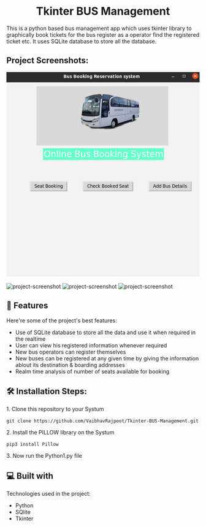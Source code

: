 <h1 align="center" id="title">Tkinter BUS Management</h1>

<p id="description">This is a python based bus management app which uses tkinter library to graphically book tickets for the bus register as a operator find the registered ticket etc. It uses SQLite database to store all the database.</p>

<h2>Project Screenshots:</h2>

![My Image](/ss1.png)

<img src="https://drive.google.com/file/d/1AQRjLYyFKr2zPhkLvmKvn4FLsC7MAD2E/view?usp=drive_link" alt="project-screenshot" width="400" height="400/">

<img src="https://drive.google.com/file/d/1AQRjLYyFKr2zPhkLvmKvn4FLsC7MAD2E/view?usp=drive_link" alt="project-screenshot" width="400" height="400/">

<img src="https://drive.google.com/file/d/1AQRjLYyFKr2zPhkLvmKvn4FLsC7MAD2E/view?usp=drive_link" alt="project-screenshot" width="400" height="400/">

  
  
<h2>🧐 Features</h2>

Here're some of the project's best features:

*   Use of SQLite database to store all the data and use it when required in the realtime
*   User can view his registered information whenever required
*   New bus operators can register themselves
*   New buses can be registered at any given time by giving the information ablout its destination & boarding addresses
*   Realm time analysis of number of seats available for booking

<h2>🛠️ Installation Steps:</h2>

<p>1. Clone this repository to your Systum</p>

```
git clone https://github.com/VaibhavRajpoot/Tkinter-BUS-Management.git
```

<p>2. Install the PILLOW library on the Systum</p>

```
pip3 install Pillow
```

<p>3. Now run the Python1.py file</p>

  
  
<h2>💻 Built with</h2>

Technologies used in the project:

*   Python
*   SQlite
*   Tkinter
